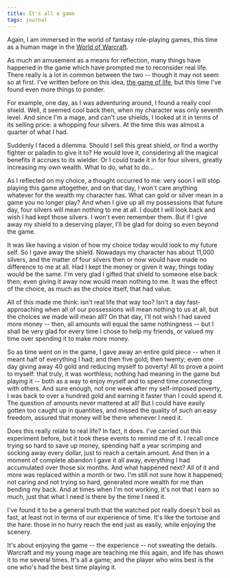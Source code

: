 ```yaml
---
title: It's all a game
tags: journal
---
```


Again, I am immersed in the world of fantasy role-playing games, this
time as a human mage in the [World of Warcraft](http://worldofwarcraft.com).

As much an amusement as a means for reflection, many things have
happened in the game which have prompted me to reconsider real life.
There really is a lot in common between the two -- though it may not
seem so at first.  I've written before on this idea, [the game of life](the.game.of.life),
but this time I've found even more things to ponder.

For example, one day, as I was adventuring around, I found a really cool
shield.  Well, it seemed cool back then, when my character was only
seventh level.  And since I'm a mage, and can't use shields, I looked at
it in terms of its selling price: a whopping four silvers.  At the time
this was almost a quarter of what I had.

Suddenly I faced a dilemma.  Should I sell this great shield, or find a
worthy fighter or paladin to give it to?  He would love it, considering
all the magical benefits it accrues to its wielder.  Or I could trade it
in for four silvers, greatly increasing my own wealth.  What to do, what
to do...

As I reflected on my choice, a thought occurred to me: very soon I will
stop playing this game altogether, and on that day, I won't care
anything whatever for the wealth my character has.  What can gold or
silver mean in a game you no longer play?  And when I give up all my
possessions that future day, four silvers will mean nothing to me at
all.  I doubt I will look back and wish I had kept those silvers.  I
won't even remember them.  But if I give away my shield to a deserving
player, I'll be glad for doing so even beyond the game.

It was like having a vision of how my choice today would look to my
future self.  So I gave away the shield.  Nowadays my character has
about 11,000 silvers, and the matter of four silvers then or now would
have made no difference to me at all.  Had I kept the money or given it
way, things today would be the same.  I'm very glad I gifted that shield
to someone else back then; even giving it away now would mean nothing to
me.  It was the effect of the choice, as much as the choice itself, that
had value.

All of this made me think: isn't real life that way too?  Isn't a day
fast-approaching when all of our possessions will mean nothing to us at
all, but the choices we made will mean all?  On that day, I'll not wish
I had saved more money -- then, all amounts will equal the same
nothingness -- but I shall be very glad for every time I chose to help
my friends, or valued my time over spending it to make more money.

So as time went on in the game, I gave away an entire gold piece -- when
it meant half of everything I had; and then five gold; then twenty; even
one day giving away 40 gold and reducing myself to poverty!  All to
prove a point to myself: that truly, it was worthless; nothing had
meaning in the game but playing it -- both as a way to enjoy myself and
to spend time connecting with others.  And sure enough, not one week
after my self-imposed poverty, I was back to over a hundred gold and
earning it faster than I could spend it.  The question of amounts never
mattered at all!  But I could have easily gotten too caught up in
quantities, and missed the quality of such an easy freedom, assured that
money will be there whenever I need it.

Does this really relate to real life?  In fact, it does.  I've carried
out this experiment before, but it took these events to remind me of it.
I recall once trying so hard to save up money, spending half a year
scrimping and socking away every dollar, just to reach a certain amount.
And then in a moment of complete abandon I gave it all away, everything
I had accumulated over those six months.  And what happened next?  All
of it and more was replaced within a month or two.  I'm still not sure
how it happened; not caring and not trying so hard, generated more
wealth for me than bending my back.  And at times when I'm not working,
it's not that I earn so much, just that what I need is there by the time
I need it.

I've found it to be a general truth that the watched pot really doesn't
boil as fast, at least not in terms of our experience of time.  It's
like the tortoise and the hare: those in no hurry reach the end just as
easily, while enjoying the scenery.

It's about enjoying the game -- the experience -- not sweating the
details.  Warcraft and my young mage are teaching me this again, and
life has shown it to me several times.  It's all a game; and the player
who wins best is the one who's had the best time playing it.


